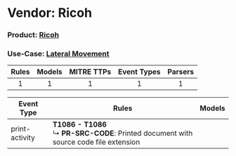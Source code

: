Vendor: Ricoh
=============
### Product: [Ricoh](../ds_ricoh_ricoh.md)
### Use-Case: [Lateral Movement](../../../../UseCases/uc_lateral_movement.md)

| Rules | Models | MITRE TTPs | Event Types | Parsers |
|:-----:|:------:|:----------:|:-----------:|:-------:|
|   1   |   1    |     1      |      1      |    1    |

| Event Type     | Rules                                                                                           | Models |
| -------------- | ----------------------------------------------------------------------------------------------- | ------ |
| print-activity | <b>T1086 - T1086</b><br> ↳ <b>PR-SRC-CODE</b>: Printed document with source code file extension |        |